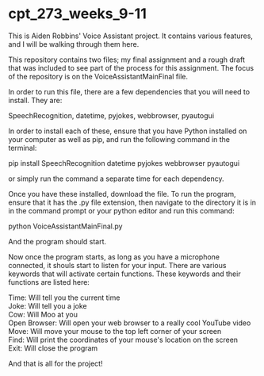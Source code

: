 # cpt_273_weeks_9-11

This is Aiden Robbins' Voice Assistant project. It contains various features, and I will be walking through them here.

This repository contains two files; my final assignment and a rough draft that was included to see part of the process for this assignment. The focus of the repository is on the VoiceAssistantMainFinal file.

In order to run this file, there are a few dependencies that you will need to install. They are:

SpeechRecognition,
datetime,
pyjokes,
webbrowser,
pyautogui

In order to install each of these, ensure that you have Python installed on your computer as well as pip, and run the following command in the terminal:

pip install SpeechRecognition datetime pyjokes webbrowser pyautogui

or simply run the command a separate time for each dependency.

Once you have these installed, download the file. To run the program, ensure that it has the .py file extension, then navigate to the directory it is in in the command prompt or your python editor and run this command:

python VoiceAssistantMainFinal.py

And the program should start.


Now once the program starts, as long as you have a microphone connected, it shouls start to listen for your input. There are various keywords that will activate certain functions. These keywords and their functions are listed here:

Time: Will tell you the current time        
Joke: Will tell you a joke        
Cow: Will Moo at you        
Open Browser: Will open your web browser to a really cool YouTube video        
Move: Will move your mouse to the top left corner of your screen        
Find: Will print the coordinates of your mouse's location on the screen        
Exit: Will close the program      

And that is all for the project!

